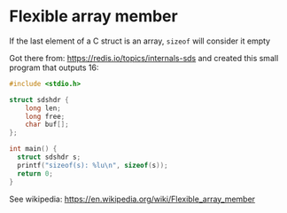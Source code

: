 # Flexible array member

If the last element of a C struct is an array, `sizeof` will consider it empty

Got there from: https://redis.io/topics/internals-sds and created this small
program that outputs 16:

```c
#include <stdio.h>

struct sdshdr {
    long len;
    long free;
    char buf[];
};

int main() {
  struct sdshdr s;
  printf("sizeof(s): %lu\n", sizeof(s));
  return 0;
}
```

See wikipedia: https://en.wikipedia.org/wiki/Flexible_array_member
